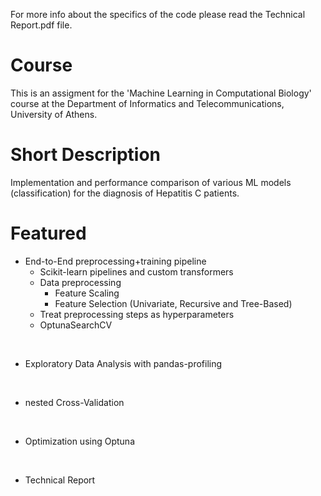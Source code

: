 For more info about the specifics of the code please read the Technical Report.pdf file.

# Course

This is an assigment for the 'Machine Learning in Computational Biology' course at the Department of Informatics and Telecommunications, University of Athens.

# Short Description

Implementation and performance comparison of various ML models (classification) for the diagnosis of Hepatitis C patients.

# Featured

- End-to-End preprocessing+training pipeline
  - Scikit-learn pipelines and custom transformers
  - Data preprocessing
    - Feature Scaling
    - Feature Selection (Univariate, Recursive and Tree-Based)
  - Treat preprocessing steps as hyperparameters 
  - OptunaSearchCV

<br>

- Exploratory Data Analysis with pandas-profiling

<br>

- nested Cross-Validation

<br>

- Optimization using Optuna

<br>

- Technical Report
